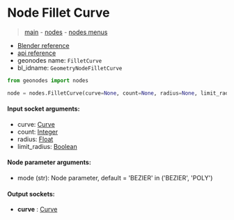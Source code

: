 # Node Fillet Curve

> [main](../structure.md) - [nodes](nodes.md) - [nodes menus](nodes_menus.md)

- [Blender reference](https://docs.blender.org/manual/en/latest/modeling/geometry_nodes/curve/fillet_curve.html)
- [api reference](https://docs.blender.org/api/current/bpy.types.GeometryNodeFilletCurve.html)
- geonodes name: `FilletCurve`
- bl_idname: `GeometryNodeFilletCurve`

```python
from geonodes import nodes

node = nodes.FilletCurve(curve=None, count=None, radius=None, limit_radius=None, mode='BEZIER')
```

#### Input socket arguments:

- curve: [Curve](Curve.md)
- count: [Integer](Integer.md)
- radius: [Float](Float.md)
- limit_radius: [Boolean](Boolean.md)

#### Node parameter arguments:

- mode (str): Node parameter, default = 'BEZIER' in ('BEZIER', 'POLY')

#### Output sockets:

- **curve** : [Curve](Curve.md)

